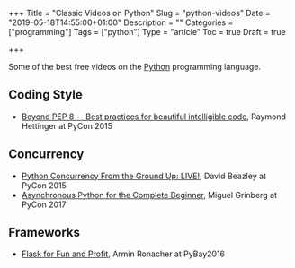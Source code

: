 +++
Title = "Classic Videos on Python"
Slug = "python-videos"
Date = "2019-05-18T14:55:00+01:00"
Description = ""
Categories = ["programming"]
Tags = ["python"]
Type = "article"
Toc = true
Draft = true

+++

Some of the best free videos on the [Python](https://www.python.org/) programming language.

<!--more-->

## Coding Style

- [Beyond PEP 8 -- Best practices for beautiful intelligible code](https://youtu.be/wf-BqAjZb8M), Raymond Hettinger at PyCon 2015

## Concurrency

- [Python Concurrency From the Ground Up: LIVE!](https://youtu.be/MCs5OvhV9S4), David Beazley at PyCon 2015
- [Asynchronous Python for the Complete Beginner](https://youtu.be/iG6fr81xHKA), Miguel Grinberg at PyCon 2017

## Frameworks

- [Flask for Fun and Profit](https://youtu.be/1ByQhAM5c1I), Armin Ronacher at PyBay2016
